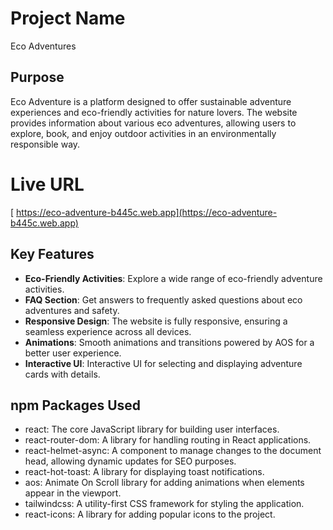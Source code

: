 # Project Name

Eco Adventures

## Purpose

Eco Adventure is a platform designed to offer sustainable adventure experiences
and eco-friendly activities for nature lovers. The website provides information
about various eco adventures, allowing users to explore, book, and enjoy outdoor
activities in an environmentally responsible way.

# Live URL

[ https://eco-adventure-b445c.web.app](https://eco-adventure-b445c.web.app)

## Key Features

- **Eco-Friendly Activities**: Explore a wide range of eco-friendly adventure
  activities.
- **FAQ Section**: Get answers to frequently asked questions about eco
  adventures and safety.
- **Responsive Design**: The website is fully responsive, ensuring a seamless
  experience across all devices.
- **Animations**: Smooth animations and transitions powered by AOS for a better
  user experience.
- **Interactive UI**: Interactive UI for selecting and displaying adventure
  cards with details.

## npm Packages Used

- react: The core JavaScript library for building user interfaces.
- react-router-dom: A library for handling routing in React applications.
- react-helmet-async: A component to manage changes to the document head,
  allowing dynamic updates for SEO purposes.
- react-hot-toast: A library for displaying toast notifications.
- aos: Animate On Scroll library for adding animations when elements appear in
  the viewport.
- tailwindcss: A utility-first CSS framework for styling the application.
- react-icons: A library for adding popular icons to the project.
